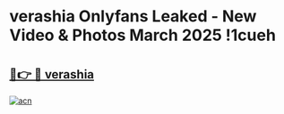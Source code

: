 # verashia Onlyfans Leaked - New Video & Photos March 2025 !1cueh

# <h2><a href="https://rqevnx.iuczelnia.edu.pl?title=verashia&ref=1cueh">🔗👉 🔴 verashia</a></h2>

[![acn](https://github.com/user-attachments/assets/0f9c940e-d8b0-45ae-aac7-cd30a18b3e1c)](https://rqevnx.iuczelnia.edu.pl?title=verashia&ref=1cueh)

